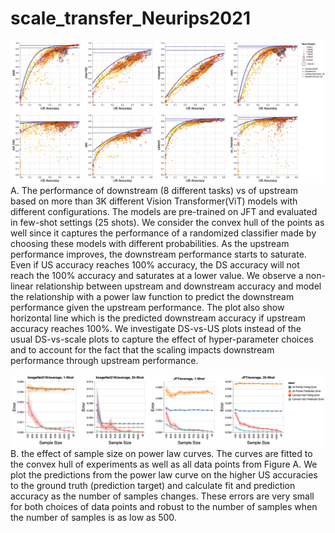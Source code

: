 # scale_transfer_Neurips2021

![](covex_hull_with_size_and_fits.png?raw=true "Title")
A. The performance of downstream (8 different tasks) vs of upstream based on more than 3K different Vision Transformer(ViT) models with different configurations. The models are pre-trained on JFT and evaluated in few-shot settings (25 shots).  We consider the convex hull of the points as well since it captures the performance of a randomized classifier made by choosing these models with different probabilities. As the upstream performance improves, the downstream performance starts to saturate. Even if US accuracy reaches 100% accuracy, the DS accuracy will not reach the 100% accuracy and saturates at a lower value. 
We observe a non-linear relationship between upstream and downstream accuracy and model the relationship with a power law function to predict the downstream performance given the upstream performance. The plot also show horizontal line which is the predicted downstream accuracy if upstream accuracy reaches 100%. We investigate DS-vs-US plots instead of the usual DS-vs-scale plots to capture the effect of hyper-parameter choices and to account for the fact that the scaling impacts downstream performance through upstream performance. 


![](merged_fitting_error.png?raw=true "Title")
 B. the effect of sample size on power law curves. The curves are fitted to the convex hull of experiments as well as all data points from Figure A. We plot the predictions from the power law curve on the higher US accuracies to the ground truth (prediction target) and calculate fit and prediction accuracy as the number of samples changes. These errors are very small for both choices of data points and robust to the number of samples when the number of samples is as low as 500.
